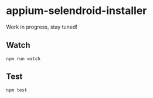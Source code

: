 appium-selendroid-installer
===================

Work in progress, stay tuned!

## Watch

```
npm run watch
```

## Test

```
npm test
```
